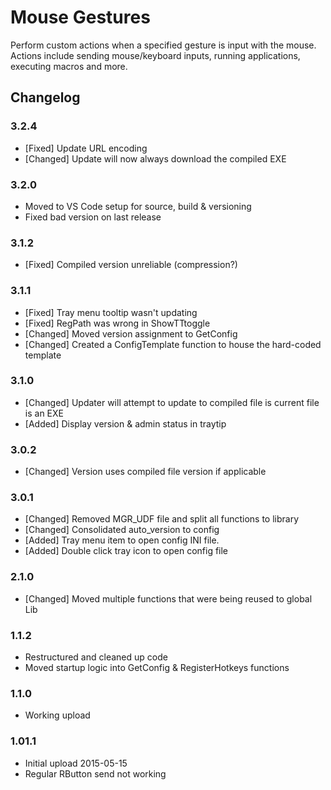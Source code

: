 Mouse Gestures
==============

Perform custom actions when a specified gesture is input with the mouse. Actions include sending mouse/keyboard inputs, running applications, executing macros and more.

Changelog
---------

### 3.2.4
- [Fixed] Update URL encoding
- [Changed] Update will now always download the compiled EXE

### 3.2.0
- Moved to VS Code setup for source, build & versioning
- Fixed bad version on last release

### 3.1.2
- [Fixed] Compiled version unreliable (compression?)

### 3.1.1
- [Fixed] Tray menu tooltip wasn't updating
- [Fixed] RegPath was wrong in ShowTTtoggle
- [Changed] Moved version assignment to GetConfig
- [Changed] Created a ConfigTemplate function to house the hard-coded template

### 3.1.0
- [Changed] Updater will attempt to update to compiled file is current file is an EXE
- [Added] Display version & admin status in traytip

### 3.0.2
- [Changed] Version uses compiled file version if applicable

### 3.0.1
- [Changed] Removed MGR_UDF file and split all functions to library
- [Changed] Consolidated auto_version to config
- [Added] Tray menu item to open config INI file.
- [Added] Double click tray icon to open config file

### 2.1.0
- [Changed] Moved multiple functions that were being reused to global Lib

### 1.1.2
- Restructured and cleaned up code
- Moved startup logic into GetConfig & RegisterHotkeys functions

### 1.1.0
- Working upload

### 1.01.1
- Initial upload 2015-05-15
- Regular RButton send not working
